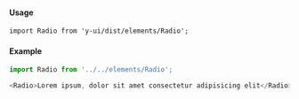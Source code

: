 #### Usage

```markdown
import Radio from 'y-ui/dist/elements/Radio';
```

#### Example

```js
import Radio from '../../elements/Radio';

<Radio>Lorem ipsum, dolor sit amet consectetur adipisicing elit</Radio>;
```
